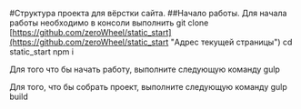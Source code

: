 #Структура проекта для вёрстки сайта.
##Начало работы.
Для начала работы необходимо в консоли выполнить
git clone [https://github.com/zeroWheel/static_start](https://github.com/zeroWheel/static_start "Адрес текущей страницы")
cd static_start
npm i

Для того что бы начать работу, выполните следующую команду
gulp

Для того, что бы собрать проект, выполните следующую команду
gulp build


